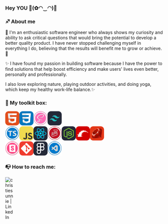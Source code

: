 ### Hey YOU 🔆(✿◠‿◠)🔆

### ♐ About me
🌻 I'm an enthusiastic software engineer who always shows my curiosity and ability to ask critical questions that would bring the potential to develop a better quality product. I have never stopped challenging myself in everything I do, believing that the results will benefit me to grow or achieve. 🌻

✨ I have found my passion in building software because I have the power to find solutions that help boost efficiency and make users' lives even better, personally and professionally. 

I also love exploring nature, playing outdoor activities, and doing yoga, which keep my healthy work-life balance.✨

### 🧰 My toolkit box:
<img width="45px" src="https://github.com/tandpfun/skill-icons/blob/main/icons/HTML.svg" lt="HTML Icon" /><img width="45px" src="https://github.com/tandpfun/skill-icons/blob/main/icons/CSS.svg" alt="CSS Icon" /><img width="45px" src="https://github.com/Pedro-Murilo/icons-for-readme/blob/main/.github/sass-icon.svg" alt="SASS Icon" /><img width="45px" src="https://github.com/tandpfun/skill-icons/blob/main/icons/TailwindCSS-Dark.svg" alt="Tailwind Icon" />
<br/>
<img width="45px" src="https://github.com/Pedro-Murilo/icons-for-readme/blob/main/.github/typescript-icon.svg" alt="Typescript Icon" /><img width="45px" src="https://github.com/tandpfun/skill-icons/blob/main/icons/JavaScript.svg" alt="Javascript Icon" /><img width="45px" src="https://github.com/tandpfun/skill-icons/blob/main/icons/React-Dark.svg" alt="ReactJS Icon" /><img width="45px" src="https://github.com/Pedro-Murilo/icons-for-readme/blob/main/.github/jest-icon.svg" alt="Jest Icon" /><img width="45px" src="https://github.com/tandpfun/skill-icons/blob/main/icons/NodeJS-Dark.svg" alt="NodeJS Icon" /><img width="45px" src="https://github.com/tandpfun/skill-icons/blob/main/icons/Rails.svg" alt="Rails Icon" /><img width="45px" src="https://github.com/tandpfun/skill-icons/blob/main/icons/Ruby.svg" alt="Ruby Icon" />
<br/>
<img width="45px" src="https://github.com/Pedro-Murilo/icons-for-readme/blob/main/.github/storybook-icon.svg" alt="Storybook Icon" /><img width="45px" src="https://github.com/tandpfun/skill-icons/blob/main/icons/Git.svg" lt="Git Icon" /><img width="45px" src="https://github.com/tandpfun/skill-icons/blob/main/icons/Figma-Dark.svg" alt="Figma Icon" /><img width="45px" src="https://github.com/Pedro-Murilo/icons-for-readme/blob/main/.github/vscode-icon.svg" alt="VSCode Icon" />

### 📭 How to reach me:
[<img align="left" alt="christiesunnie | LinkedIn" width="25px" src="https://cdn.jsdelivr.net/npm/simple-icons@v3/icons/linkedin.svg" />][linkedin]
<br /> 
 
[linkedin]: https://www.linkedin.com/in/christiesunnie/

